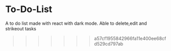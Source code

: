 
# To-Do-List
A to do list made with react with dark mode. Able to delete,edit and strikeout tasks
>>>>>>> a57cf1955842966fa11e400ee68cfd529cd797ab
